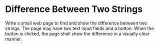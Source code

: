 # Difference Between Two Strings

Write a small web page to find and show the difference between two strings. The page may have two text input fields and  a button. When the button is clicked, the page shall show the difference in a visually clear manner.